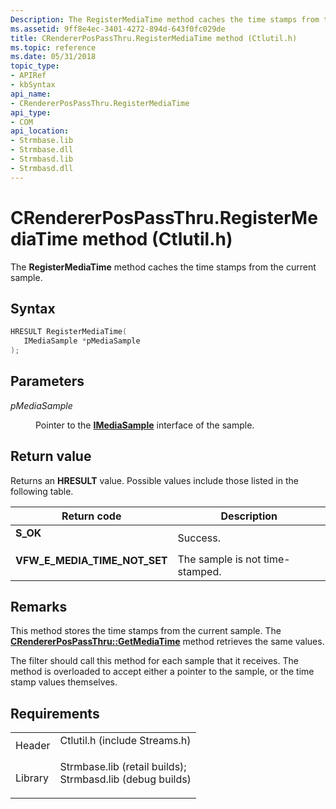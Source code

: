 ```yaml
---
Description: The RegisterMediaTime method caches the time stamps from the current sample.
ms.assetid: 9ff8e4ec-3401-4272-894d-643f0fc029de
title: CRendererPosPassThru.RegisterMediaTime method (Ctlutil.h)
ms.topic: reference
ms.date: 05/31/2018
topic_type: 
- APIRef
- kbSyntax
api_name: 
- CRendererPosPassThru.RegisterMediaTime
api_type: 
- COM
api_location: 
- Strmbase.lib
- Strmbase.dll
- Strmbasd.lib
- Strmbasd.dll
---
```


# CRendererPosPassThru.RegisterMediaTime method (Ctlutil.h)

The **RegisterMediaTime** method caches the time stamps from the current sample.

## Syntax


```C++
HRESULT RegisterMediaTime(
   IMediaSample *pMediaSample
);
```



## Parameters

<dl> <dt>

*pMediaSample* 
</dt> <dd>

Pointer to the [**IMediaSample**](/windows/desktop/api/Strmif/nn-strmif-imediasample) interface of the sample.

</dd> </dl>

## Return value

Returns an **HRESULT** value. Possible values include those listed in the following table.



| Return code                                                                                                  | Description                                |
|--------------------------------------------------------------------------------------------------------------|--------------------------------------------|
| <dl> <dt>**S\_OK**</dt> </dl>                         | Success.<br/>                        |
| <dl> <dt>**VFW\_E\_MEDIA\_TIME\_NOT\_SET**</dt> </dl> | The sample is not time-stamped.<br/> |



 

## Remarks

This method stores the time stamps from the current sample. The [**CRendererPosPassThru::GetMediaTime**](crendererpospassthru-getmediatime.md) method retrieves the same values.

The filter should call this method for each sample that it receives. The method is overloaded to accept either a pointer to the sample, or the time stamp values themselves.

## Requirements



|                    |                                                                                                                                                                                            |
|--------------------|--------------------------------------------------------------------------------------------------------------------------------------------------------------------------------------------|
| Header<br/>  | <dl> <dt>Ctlutil.h (include Streams.h)</dt> </dl>                                                                                   |
| Library<br/> | <dl> <dt>Strmbase.lib (retail builds); </dt> <dt>Strmbasd.lib (debug builds)</dt> </dl> |



 

 




